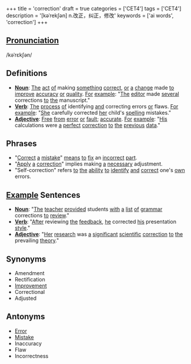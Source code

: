 +++
title = 'correction'
draft = true
categories = ['CET4']
tags = ['CET4']
description = '[kəˈrek∫ən] n.改正，纠正，修改'
keywords = ['ai words', 'correction']
+++

## [Pronunciation](/post/pronunciation/)
/kəˈrɛkʃən/

## Definitions
- **[Noun](/post/noun/)**: [The](/post/the/) [act](/post/act/) [of](/post/of/) making [something](/post/something/) [correct](/post/correct/), [or](/post/or/) [a](/post/a/) [change](/post/change/) made [to](/post/to/) [improve](/post/improve/) [accuracy](/post/accuracy/) [or](/post/or/) [quality](/post/quality/). [For](/post/for/) [example](/post/example/): "[The](/post/the/) [editor](/post/editor/) made [several](/post/several/) corrections [to](/post/to/) [the](/post/the/) manuscript."
- **[Verb](/post/verb/)**: [The](/post/the/) [process](/post/process/) [of](/post/of/) identifying [and](/post/and/) correcting errors [or](/post/or/) flaws. [For](/post/for/) [example](/post/example/): "[She](/post/she/) carefully corrected [her](/post/her/) child's [spelling](/post/spelling/) mistakes."
- **[Adjective](/post/adjective/)**: [Free](/post/free/) [from](/post/from/) [error](/post/error/) [or](/post/or/) [fault](/post/fault/); [accurate](/post/accurate/). [For](/post/for/) [example](/post/example/): "[His](/post/his/) calculations were [a](/post/a/) [perfect](/post/perfect/) [correction](/post/correction/) [to](/post/to/) [the](/post/the/) [previous](/post/previous/) [data](/post/data/)."

## Phrases
- "[Correct](/post/correct/) [a](/post/a/) [mistake](/post/mistake/)" [means](/post/means/) [to](/post/to/) [fix](/post/fix/) an [incorrect](/post/incorrect/) [part](/post/part/).
- "[Apply](/post/apply/) [a](/post/a/) [correction](/post/correction/)" implies making [a](/post/a/) [necessary](/post/necessary/) adjustment.
- "Self-correction" refers [to](/post/to/) [the](/post/the/) [ability](/post/ability/) [to](/post/to/) [identify](/post/identify/) [and](/post/and/) [correct](/post/correct/) one's [own](/post/own/) errors.

## [Example](/post/example/) Sentences
- **[Noun](/post/noun/)**: "[The](/post/the/) [teacher](/post/teacher/) [provided](/post/provided/) students [with](/post/with/) [a](/post/a/) [list](/post/list/) [of](/post/of/) [grammar](/post/grammar/) corrections [to](/post/to/) [review](/post/review/)."
- **[Verb](/post/verb/)**: "[After](/post/after/) reviewing [the](/post/the/) [feedback](/post/feedback/), [he](/post/he/) corrected [his](/post/his/) presentation [style](/post/style/)."
- **[Adjective](/post/adjective/)**: "[Her](/post/her/) [research](/post/research/) was [a](/post/a/) [significant](/post/significant/) [scientific](/post/scientific/) [correction](/post/correction/) [to](/post/to/) [the](/post/the/) prevailing [theory](/post/theory/)."

## Synonyms
- Amendment
- Rectification
- [Improvement](/post/improvement/)
- Correctional
- Adjusted

## Antonyms
- [Error](/post/error/)
- [Mistake](/post/mistake/)
- Inaccuracy
- Flaw
- Incorrectness

